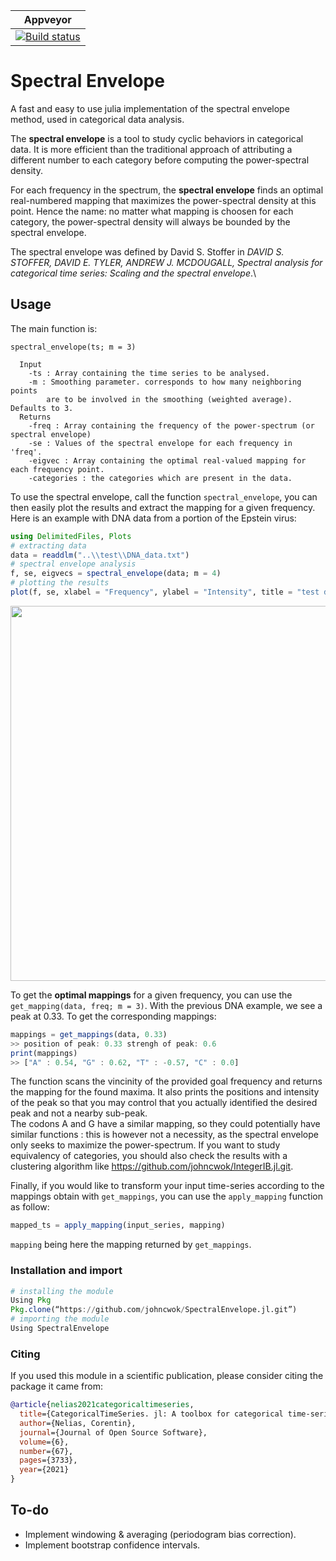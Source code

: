 | **Appveyor** |
|:-----:|
| [![Build status](https://ci.appveyor.com/api/projects/status/q9ets366or6204u6?svg=true)](https://ci.appveyor.com/project/johncwok/spectralenvelope-jl)|




# Spectral Envelope
A fast and easy to use julia implementation of the spectral envelope method, used in categorical data analysis.

The **spectral envelope** is a tool to study cyclic behaviors in categorical data. It is more efficient than the traditional approach of attributing a different number to each category before computing the power-spectral density.<br/>

For each frequency in the spectrum, the **spectral envelope** finds an optimal real-numbered mapping that maximizes the power-spectral density at this point. Hence the name: no matter what mapping is choosen for each category, the power-spectral density will always be bounded by the spectral envelope.

The spectral envelope was defined by David S. Stoffer in *DAVID S. STOFFER, DAVID E. TYLER, ANDREW J. MCDOUGALL, Spectral analysis for categorical time series: Scaling and the spectral envelope*.\

## Usage 
The main function is:
```spectral_envelope 
spectral_envelope(ts; m = 3)

  Input
    -ts : Array containing the time series to be analysed.
    -m : Smoothing parameter. corresponds to how many neighboring points 
        are to be involved in the smoothing (weighted average). Defaults to 3.
  Returns 
    -freq : Array containing the frequency of the power-spectrum (or spectral envelope)
    -se : Values of the spectral envelope for each frequency in 'freq'.
    -eigvec : Array containing the optimal real-valued mapping for each frequency point.
    -categories : the categories which are present in the data.
```
To use the spectral envelope, call the function ```spectral_envelope```, you can then easily plot the results and extract the mapping for a given frequency. 
Here is an example with DNA data from a portion of the Epstein virus:
```Julia
using DelimitedFiles, Plots
# extracting data
data = readdlm("..\\test\\DNA_data.txt")
# spectral envelope analysis
f, se, eigvecs = spectral_envelope(data; m = 4)
# plotting the results
plot(f, se, xlabel = "Frequency", ylabel = "Intensity", title = "test data: extract of Epstein virus DNA", label = "spectral envelope")
```
<img src=https://user-images.githubusercontent.com/34754896/91556982-eef72680-e933-11ea-85f3-fab6aea17258.PNG width = "600">


To get the **optimal mappings** for a given frequency, you can use the ```get_mapping(data, freq; m = 3)```. With the previous DNA example, we see a peak at 0.33. To get the corresponding mappings:
```Julia
mappings = get_mappings(data, 0.33)
>> position of peak: 0.33 strengh of peak: 0.6
print(mappings)
>> ["A" : 0.54, "G" : 0.62, "T" : -0.57, "C" : 0.0]
```

The function scans the vincinity of the provided goal frequency and returns the mapping for the found maxima. It also prints the positions and intensity of the peak so that you may control that you actually identified the desired peak and not a nearby sub-peak.<br/>
The codons A and G have a similar mapping, so they could potentially have similar functions : this is however not a necessity, as the spectral envelope only seeks to maximize the power-spectrum. If you want to study equivalency of categories, you should also check the results with a clustering algorithm like https://github.com/johncwok/IntegerIB.jl.git.

Finally, if you would like to transform your input time-series according to the mappings obtain with ```get_mappings```, you can use the ```apply_mapping``` function as follow:
```Julia
mapped_ts = apply_mapping(input_series, mapping)
```
`mapping` being here the mapping returned by `get_mappings`.

### Installation and import 
```Julia
# installing the module
Using Pkg
Pkg.clone(“https://github.com/johncwok/SpectralEnvelope.jl.git”)
# importing the module
Using SpectralEnvelope
```

### Citing
If you used this module in a scientific publication, please consider citing the package it came from:
```Bibtex
@article{nelias2021categoricaltimeseries,
  title={CategoricalTimeSeries. jl: A toolbox for categorical time-series analysis},
  author={Nelias, Corentin},
  journal={Journal of Open Source Software},
  volume={6},
  number={67},
  pages={3733},
  year={2021}
}
```


## To-do
* Implement windowing & averaging (periodogram bias correction).
* Implement bootstrap confidence intervals.
